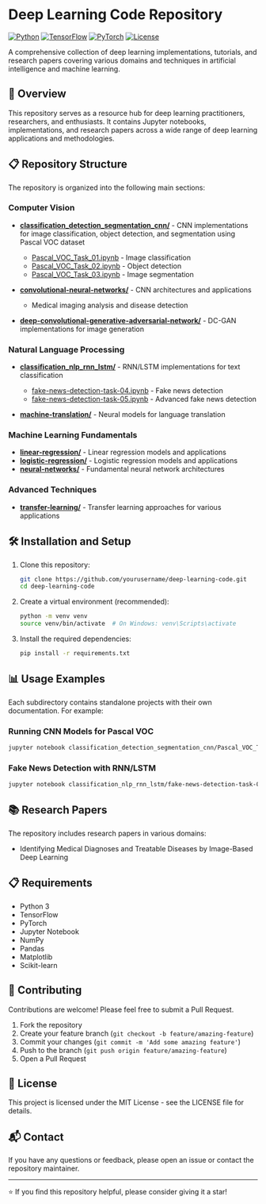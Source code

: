 # Deep Learning Code Repository

[![Python](https://img.shields.io/badge/Python-3.7%2B-blue)](https://www.python.org/)
[![TensorFlow](https://img.shields.io/badge/TensorFlow-2.x-orange)](https://www.tensorflow.org/)
[![PyTorch](https://img.shields.io/badge/PyTorch-1.x-red)](https://pytorch.org/)
[![License](https://img.shields.io/badge/License-MIT-green.svg)](LICENSE)

A comprehensive collection of deep learning implementations, tutorials, and research papers covering various domains and techniques in artificial intelligence and machine learning.

## 🚀 Overview

This repository serves as a resource hub for deep learning practitioners, researchers, and enthusiasts. It contains Jupyter notebooks, implementations, and research papers across a wide range of deep learning applications and methodologies.

## 📋 Repository Structure

The repository is organized into the following main sections:

### Computer Vision
- **[classification_detection_segmentation_cnn/](classification_detection_segmentation_cnn/)** - CNN implementations for image classification, object detection, and segmentation using Pascal VOC dataset
  - [Pascal_VOC_Task_01.ipynb](classification_detection_segmentation_cnn/Pascal_VOC_Task_01.ipynb) - Image classification
  - [Pascal_VOC_Task_02.ipynb](classification_detection_segmentation_cnn/Pascal_VOC_Task_02.ipynb) - Object detection
  - [Pascal_VOC_Task_03.ipynb](classification_detection_segmentation_cnn/Pascal_VOC_Task_03.ipynb) - Image segmentation

- **[convolutional-neural-networks/](convolutional-neural-networks/)** - CNN architectures and applications
  - Medical imaging analysis and disease detection

- **[deep-convolutional-generative-adversarial-network/](deep-convolutional-generative-adversarial-network/)** - DC-GAN implementations for image generation

### Natural Language Processing
- **[classification_nlp_rnn_lstm/](classification_nlp_rnn_lstm/)** - RNN/LSTM implementations for text classification
  - [fake-news-detection-task-04.ipynb](classification_nlp_rnn_lstm/fake-news-detection-task-04.ipynb) - Fake news detection
  - [fake-news-detection-task-05.ipynb](classification_nlp_rnn_lstm/fake-news-detection-task-05.ipynb) - Advanced fake news detection

- **[machine-translation/](machine-translation/)** - Neural models for language translation

### Machine Learning Fundamentals
- **[linear-regression/](linear-regression/)** - Linear regression models and applications
- **[logistic-regression/](logistic-regression/)** - Logistic regression models and applications 
- **[neural-networks/](neural-networks/)** - Fundamental neural network architectures

### Advanced Techniques
- **[transfer-learning/](transfer-learning/)** - Transfer learning approaches for various applications

## 🛠️ Installation and Setup

1. Clone this repository:
   ```bash
   git clone https://github.com/yourusername/deep-learning-code.git
   cd deep-learning-code
   ```

2. Create a virtual environment (recommended):
   ```bash
   python -m venv venv
   source venv/bin/activate  # On Windows: venv\Scripts\activate
   ```

3. Install the required dependencies:
   ```bash
   pip install -r requirements.txt
   ```

## 📊 Usage Examples

Each subdirectory contains standalone projects with their own documentation. For example:

### Running CNN Models for Pascal VOC
```bash
jupyter notebook classification_detection_segmentation_cnn/Pascal_VOC_Task_01.ipynb
```

### Fake News Detection with RNN/LSTM
```bash
jupyter notebook classification_nlp_rnn_lstm/fake-news-detection-task-04.ipynb
```

## 📚 Research Papers

The repository includes research papers in various domains:
- Identifying Medical Diagnoses and Treatable Diseases by Image-Based Deep Learning

## 📋 Requirements

- Python 3
- TensorFlow 
- PyTorch 
- Jupyter Notebook
- NumPy
- Pandas
- Matplotlib
- Scikit-learn

## 🤝 Contributing

Contributions are welcome! Please feel free to submit a Pull Request.

1. Fork the repository
2. Create your feature branch (`git checkout -b feature/amazing-feature`)
3. Commit your changes (`git commit -m 'Add some amazing feature'`)
4. Push to the branch (`git push origin feature/amazing-feature`)
5. Open a Pull Request

## 📄 License

This project is licensed under the MIT License - see the LICENSE file for details.

## 📬 Contact

If you have any questions or feedback, please open an issue or contact the repository maintainer.

---

⭐️ If you find this repository helpful, please consider giving it a star!
